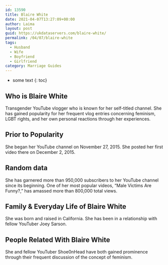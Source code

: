 ```yaml
---
id: 13590
title: Blaire White
date: 2021-04-07T13:27:09+00:00
author: Laima
layout: post
guid: https://ukdataservers.com/blaire-white/
permalink: /04/07/blaire-white
tags:
  - Husband
  - Wife
  - Boyfriend
  - Girlfriend
category: Marriage Guides
---
```


* some text
{: toc}


## Who is Blaire White
                  
                  
                  
Transgender YouTube vlogger who is known for her self-titled channel. She has gained popularity for her frequent vlog entries concerning feminism, LGBT rights, and her own personal reactions through her experiences. 
                  
              
            
              
            
                
                
                
## Prior to Popularity
                  
                  
                  
She began her YouTube channel on November 27, 2015. She posted her first video there on December 2, 2015.
                  
              
            
              
            
                
                
                
## Random data
                  
                  
                  
She has garnered more than 950,000 subscribers to her YouTube channel since its beginning. One of her most popular videos, &#8220;Male Victims Are Funny?,&#8221; has amassed more than 800,000 total views.
                  
              
            
              
            
                
                
                
## Family & Everyday Life of Blaire White
                  
                  
                  
She was born and raised in California. She has been in a relationship with fellow YouTuber Joey Sarson.
                  
              
            
              
            
                
                
                
## People Related With Blaire White
                  
                  
                  
She and fellow YouTuber Shoe0nHead have both gained prominence through their frequent discussion of the concept of feminism.
                  
              
            
              
            
                
              
            
              
              
            
            
              
            
          
          
          